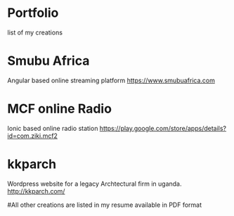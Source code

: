 # Portfolio
list of my creations

# Smubu Africa
Angular based online streaming platform 
https://www.smubuafrica.com

# MCF online Radio
Ionic based online radio station
https://play.google.com/store/apps/details?id=com.ziki.mcf2

# kkparch
Wordpress website for a legacy Archtectural firm in uganda.
http://kkparch.com/

#All other creations are listed in my resume available in PDF format
